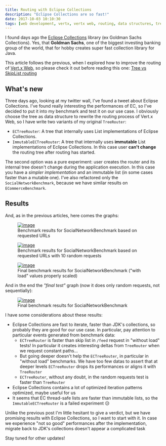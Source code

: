 ```yaml
---
title: Routing with Eclipse Collections
description: "Eclipse Collections are so fast!"
date: 2017-10-03 10:10:30
tags: [web development, vertx, vertx web, routing, data structures, tree, skiplist, eclipse collections, fast list]
---
```


I found days ago the [Eclipse Collections](https://www.eclipse.org/collections/) library (ex Goldman Sachs Collections). Yes, that **Goldman Sachs**, one of the biggest investing banking group of the world, that for hobby creates super fast collection library for Java.

This article follows the previous, when I explored how to improve the routing of [Vert.x Web](http://vertx.io/docs/vertx-web/java/), so please check it out before reading this one: [Tree vs SkipList routing](https://slinkydeveloper.github.io/articles/Routing-Tree-vs-SkipList/)

## What's new
Three days ago, looking at my twitter wall, I've found a tweet about Eclipse Collections. I've found really interesting the performances of EC, so I've decided to put it into my benchmark and test it on our use case. I obviously choose the tree as data structure to rewrite the routing process of Vert.x Web, so I have write two variants of my original `TreeRouter`:

* `ECTreeRouter`: A tree that internally uses List implementations of Eclipse Collections.
* `ImmutableECTreeRouter`: A tree that internally uses **immutable** List implementations of Eclipse Collections. In this case user **can't change** the routing tree after routing has started.

The second option was a pure experiment: user creates the router and its internal tree doesn't change during the application execution. In this case you have a _simpler implementation_ and an immutable list (in some cases faster than a mutable one). I've also refactored only the `SocialNetworkBenchmark`, because we have similar results on `ECommerceBenchmark`.

## Results
And, as in the previous articles, here comes the graphs:

<figure>
  <a href="{{ site.url }}/images/tree-vs-router-2/basic_social.png" class="image-popup"><img src="{{ site.url }}/images/tree-vs-router-2/basic_social.png" alt="image"></a>
  <figcaption>Benchmark results for SocialNetworkBenchmark based on requested URLs</figcaption>
</figure>
<figure>
  <a href="{{ site.url }}/images/tree-vs-router-2/with_load_social.png" class="image-popup"><img src="{{ site.url }}/images/tree-vs-router-2/with_load_social.png" alt="image"></a>
  <figcaption>Benchmark results for SocialNetworkBenchmark based on requested URLs with 10 random requests</figcaption>
</figure>
<figure>
  <a href="{{ site.url }}/images/tree-vs-router-2/social_complete.png" class="image-popup"><img src="{{ site.url }}/images/tree-vs-router-2/social_complete.png" alt="image"></a>
  <figcaption>Final benchmark results for SocialNetworkBenchmark ("with load" values properly scaled)</figcaption>
</figure>

And in the end the _"final test"_ graph (now it does only random requests, not sequentially):

<figure>
  <a href="{{ site.url }}/images/tree-vs-router-2/social_average.png" class="image-popup"><img src="{{ site.url }}/images/tree-vs-router-2/social_average.png" alt="image"></a>
  <figcaption>Final benchmark results for SocialNetworkBenchmark</figcaption>
</figure>

I have some considerations about these results:

* Eclipse Collections are fast to iterate, faster than JDK's collections, so probably they are good for our use case. In particular, pay attention to particular events generated from benchmark data:
  * `ECTreeRouter` is faster than skip list in `/feed` request in "without load" tests! In particular it creates interesting deltas from `TreeRouter` when we request constant paths...
  * But going deeper doesn't help the `ECTreeRouter`, in particular in "without load" benchmarks. We have too few datas to assert that at deeper levels `ECTreeRouter` drops its performances or aligns it with `TreeRouter`
  * `ECTreeRouter`, without any doubt, in the random requests test is faster than `TreeRouter`
* Eclipse Collections contains a lot of optimized iteration patterns optimized, maybe useful for us
* It seems that EC thread-safe lists are faster than immutable lists, so the `ImmutableECTreeRouter` is a failed experiment :disappointed_relieved:

Unlike the previous post I'm little hesitant to give a verdict, but we have promising results with Eclipse Collections, so I want to start with it. In case we experience "not so good" performances after the implementation, migrate back to JDK's collections doesn't appear a complicated task 

Stay tuned for other updates!

